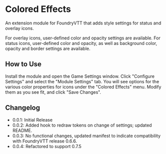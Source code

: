 # Colored Effects

An extension module for FoundryVTT that adds style settings for status and overlay icons.


For overlay icons, user-defined color and opacity settings are available. For status icons, user-defined color and opacity, as well as background color, opacity and border settings are available.

## How to Use

Install the module and open the Game Settings window. Click "Configure Settings" and select the "Module Settings" tab. You will see options for the various color properties for icons under the "Colored Effects" menu. Modify them as you see fit, and click "Save Changes".

## Changelog

* 0.0.1: Initial Release
* 0.0.2: Added hook to redraw tokens on change of settings; updated README.
* 0.0.3: No functional changes, updated manifest to indicate compatibility with FoundryVTT release 0.6.6.
* 0.0.4: Refactored to support 0.7.5

